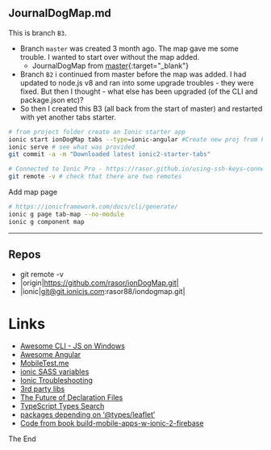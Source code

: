 ## JournalDogMap.md ##

This is branch `B3`.

* Branch `master` was created 3 month ago. The map gave me some trouble. I wanted to start over without the map added.
  * JournalDogMap from [master](https://raw.githubusercontent.com/rasor/ionDogMap/master/JournalDogMap.md){:target="_blank"}
* Branch `B2` i continued from master before the map was added. I had updated to node.js v8 and ran into some upgrade troubles - they were fixed. But then I thought - what else has been upgraded (of the CLI and package.json etc)? 
* So then I created this B3 (all back from the start of master) and restarted with yet another tabs starter.

```bash
# from project folder create an Ionic starter app
ionic start ionDogMap tabs --type=ionic-angular #Create new proj from https://github.com/ionic-team/ionic2-starter-tabs
ionic serve # see what was provided
git commit -a -m "Downloaded latest ionic2-starter-tabs"

# Connected to Ionic Pro - https://rasor.github.io/using-ssh-keys-connect-to-ionic-pro.html
git remote -v # check that there are two remotes 
```

Add map page

```bash
# https://ionicframework.com/docs/cli/generate/
ionic g page tab-map --no-module
ionic g component map
```




---------------------------------


## Repos

* git remote -v
* |origin|https://github.com/rasor/ionDogMap.git|
* |ionic|git@git.ionicjs.com:rasor88/iondogmap.git|

# Links

* [Awesome CLI - JS on Windows](https://github.com/rasor/awesome-config/blob/master/awesome-cli-js.md)
* [Awesome Angular](https://github.com/rasor/awesome-tables/blob/master/awesome-angular-tables.md)
* [MobileTest.me](http://mobiletest.me/htc_one_emulator/?u=https://yagolopez.github.io/ng-dashboard/dist)
* [ionic SASS variables](https://ionicframework.com/docs/theming/overriding-ionic-variables/)
* [Ionic Troubleshooting](https://ionicframework.com/docs/troubleshooting/)
* [3rd party libs](http://ionicframework.com/docs/developer-resources/third-party-libs/#type-definitions)
* [The Future of Declaration Files](https://blogs.msdn.microsoft.com/typescript/2016/06/15/the-future-of-declaration-files/)
* [TypeScript Types Search](http://microsoft.github.io/TypeSearch/)
* [packages depending on ‘@types/leaflet’](https://www.npmjs.com/browse/depended/@types/leaflet)
* [Code from book build-mobile-apps-w-ionic-2-firebase](https://github.com/Apress/build-mobile-apps-w-ionic-2-firebase)


The End
